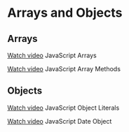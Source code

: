 # Arrays and Objects

## Arrays
[Watch video](https://www.youtube.com/watch?v=S2JVtEwa-kU) JavaScript Arrays

[Watch video](https://www.youtube.com/watch?v=hZF_0dZnpvo) JavaScript Array Methods

## Objects
[Watch video](https://www.youtube.com/watch?v=CNGv0soYFn0&t=11s) JavaScript Object Literals

[Watch video](https://www.youtube.com/watch?v=_AQ9RBQcNMA) JavaScript Date Object
